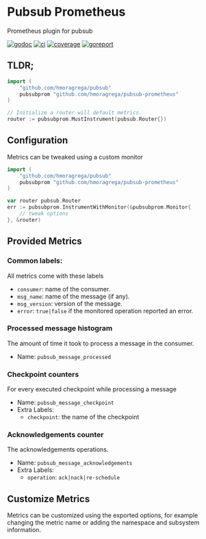 # Pubsub Prometheus

Prometheus plugin for pubsub

[![godoc][godoc-badge]][godoc-url]
[![ci][ci-badge]][ci-url]
[![coverage][coverage-badge]][coverage-url]
[![goreport][goreport-badge]][goreport-url]

## TLDR;

```go
import (
    "github.com/hmoragrega/pubsub"
    pubsubprom "github.com/hmoragrega/pubsub-prometheus"
)

// Initialize a router will default metrics.
router := pubsubprom.MustInstrument(pubsub.Router{})
```

## Configuration

Metrics can be tweaked using a custom monitor
```go
import (
    "github.com/hmoragrega/pubsub"
    pubsubprom "github.com/hmoragrega/pubsub-prometheus"
)

var router pubsub.Router
err := pubsubprom.InstrumentWithMonitor(&pubsubprom.Monitor{
    // tweak options
}, &router)
```

## Provided Metrics

### Common labels:

All metrics come with these labels

* `consumer`: name of the consumer.
* `msg_name`: name of the message (if any).
* `msg_version`: version of the message.
* `error`: `true|false` if the monitored operation reported an error.

### Processed message histogram

The amount of time it took to process a message in the consumer.

* Name: `pubsub_message_processed`

### Checkpoint counters

For every executed checkpoint while processing a message

* Name: `pubsub_message_checkpoint`
* Extra Labels:
    * `checkpoint`: the name of the checkpoint

### Acknowledgements counter

The acknowledgements operations.

* Name: `pubsub_message_acknowledgements`
* Extra Labels:
    * `operation`: `ack|nack|re-schedule`

## Customize Metrics

Metrics can be customized using the exported options, for example changing the metric name or adding the namespace and
subsystem information.


[ci-badge]: https://github.com/hmoragrega/pubsub-prometheus/workflows/CI/badge.svg
[ci-url]:   https://github.com/hmoragrega/pubsub-prometheus/actions?query=workflow%3ACI

[coverage-badge]: https://coveralls.io/repos/github/hmoragrega/pubsub-prometheus/badge.svg?branch=main
[coverage-url]:   https://coveralls.io/github/hmoragrega/pubsub-prometheus?branch=main

[godoc-badge]: https://pkg.go.dev/badge/github.com/hmoragrega/pubsub-prometheus.svg
[godoc-url]:   https://pkg.go.dev/github.com/hmoragrega/pubsub-prometheus

[goreport-badge]: https://goreportcard.com/badge/github.com/hmoragrega/pubsub-prometheus
[goreport-url]: https://goreportcard.com/report/github.com/hmoragrega/pubsub-prometheus
